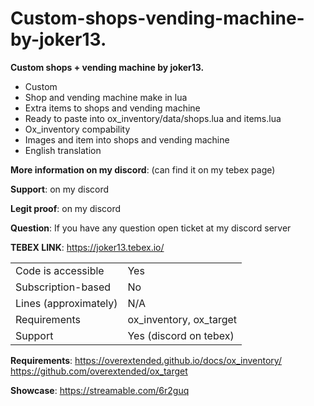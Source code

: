 # Custom-shops-vending-machine-by-joker13.


**Custom shops + vending machine by joker13.**

- Custom
- Shop and vending machine make in lua
- Extra items to shops and vending machine
- Ready to paste into ox_inventory/data/shops.lua and items.lua
- Ox_inventory compability
- Images and item into shops and vending machine
- English translation

**More information on my discord**: (can find it on my tebex page)

**Support**: on my discord 

**Legit proof**: on my discord

**Question**: If you have any question open ticket at my discord server 

**TEBEX LINK**: https://joker13.tebex.io/


|                                         |                                |
|-------------------------------------|----------------------------|
| Code is accessible       | Yes                        |
| Subscription-based      | No                         |
| Lines (approximately)  | N/A                       |
| Requirements                | ox_inventory, ox_target       |
| Support                           | Yes (discord on tebex)|

**Requirements**: https://overextended.github.io/docs/ox_inventory/ 
                                  https://github.com/overextended/ox_target


**Showcase**: https://streamable.com/6r2guq
